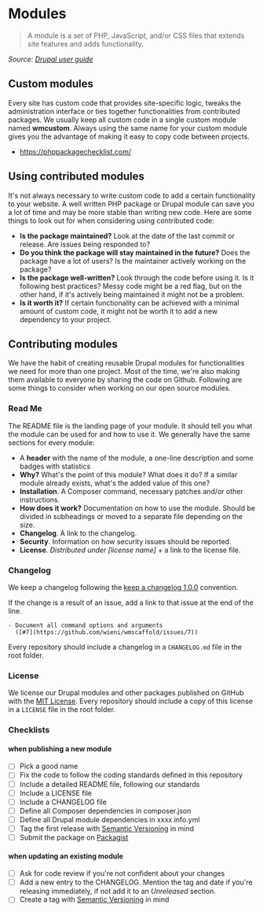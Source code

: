# Modules
> A module is a set of PHP, JavaScript, and/or CSS files that extends site features and adds functionality.

_Source: [Drupal user guide](https://www.drupal.org/docs/user_guide/en/understanding-modules.html)_

## Custom modules
Every site has custom code that provides site-specific logic, tweaks the administration interface or ties together 
functionalities from contributed packages. We usually keep all custom code in a single custom module named **wmcustom**.
Always using the same name for your custom module gives you the advantage of making it easy to copy code between 
projects.

- https://phppackagechecklist.com/

## Using contributed modules
It's not always necessary to write custom code to add a certain functionality to your website. A well written PHP 
package or Drupal module can save you a lot of time and may be more stable than writing new code. Here are some things 
to look out for when considering using contributed code:

- **Is the package maintained?** Look at the date of the last commit or release. Are issues being responded to?
- **Do you think the package will stay maintained in the future?** Does the package have a lot of users? Is the 
  maintainer actively working on the package?
- **Is the package well-written?** Look through the code before using it. Is it following best practices? Messy code 
  might be a red flag, but on the other hand, if it's actively being maintained it might not be a problem.
- **Is it worth it?** If certain functionality can be achieved with a minimal amount of custom code, it might not be 
  worth it to add a new dependency to your project.

## Contributing modules
We have the habit of creating reusable Drupal modules for functionalities we need for more than one project. Most of the
time, we're also making them available to everyone by sharing the code on Github. Following are some things to consider 
when working on our open source modules.

### Read Me
The README file is the landing page of your module. It should tell you what the module can be used for and how to use 
it.  We generally have the same sections for every module:
- A **header** with the name of the module, a one-line description and some badges with statistics
- **Why?** What's the point of this module? What does it do? If a similar module already exists, what's the added value 
  of this one?
- **Installation**. A Composer command, necessary patches and/or other instructions. 
- **How does it work?** Documentation on how to use the module. Should be divided in subheadings or moved to a separate 
  file depending on the size.
- **Changelog**. A link to the changelog.
- **Security**. Information on how security issues should be reported.
- **License**. _Distributed under [license name]_ + a link to the license file. 

### Changelog
We keep a changelog following the
[keep a changelog 1.0.0](https://keepachangelog.com/en/1.0.0)
convention.

If the change is a result of an issue, add a link to that issue at the
end of the line.
```
- Document all command options and arguments
  ([#7](https://github.com/wieni/wmscaffold/issues/7))
```

Every repository should include a changelog in a `CHANGELOG.md` file in
the root folder.

### License
We license our Drupal modules and other packages published on GitHub
with the [MIT License](https://choosealicense.com/licenses/mit/). Every
repository should include a copy of this license in a `LICENSE` file in
the root folder.

### Checklists
#### when publishing a new module
- [ ] Pick a good name
- [ ] Fix the code to follow the coding standards defined in this repository 
- [ ] Include a detailed README file, following our standards
- [ ] Include a LICENSE file
- [ ] Include a CHANGELOG file
- [ ] Define all Composer dependencies in composer.json
- [ ] Define all Drupal module dependencies in xxxx.info.yml
- [ ] Tag the first release with [Semantic Versioning](https://semver.org) in mind
- [ ] Submit the package on [Packagist](https://packagist.org/packages/submit)

#### when updating an existing module
- [ ] Ask for code review if you're not confident about your changes
- [ ] Add a new entry to the CHANGELOG. Mention the tag and date if you're
 releasing immediately, if not add it to an _Unreleased_ section.
- [ ] Create a tag with [Semantic Versioning](https://semver.org) in mind
